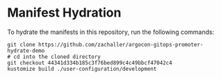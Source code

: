 # Manifest Hydration

To hydrate the manifests in this repository, run the following commands:

```shell
git clone https://github.com/zachaller/argocon-gitops-promoter-hydrate-demo
# cd into the cloned directory
git checkout 44341d334b185c3f76bed899c4c49bbcf47042c4
kustomize build ./user-configuration/development
```
